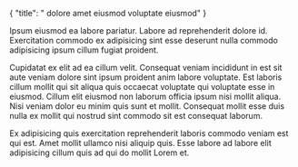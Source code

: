 {
  "title": " dolore amet eiusmod voluptate eiusmod"
}

Ipsum eiusmod ea labore pariatur. Labore ad reprehenderit dolore id. Exercitation commodo ex adipisicing sint esse deserunt nulla commodo adipisicing ipsum cillum fugiat proident.

Cupidatat ex elit ad ea cillum velit. Consequat veniam incididunt in est sit aute veniam dolore sint ipsum proident anim labore voluptate. Est laboris cillum mollit qui sit aliqua quis occaecat voluptate qui voluptate esse in eiusmod. Cillum elit eiusmod non laborum officia ipsum nisi mollit aliqua. Nisi veniam dolor eu minim quis sunt et mollit. Consequat mollit esse duis nulla ex mollit qui nostrud sint commodo sit est consequat laborum.

Ex adipisicing quis exercitation reprehenderit laboris commodo veniam est qui est. Amet mollit ullamco nisi aliquip quis. Esse labore ad labore elit adipisicing cillum quis ad qui do mollit Lorem et.